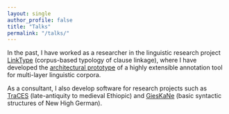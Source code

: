 ```yaml
---
layout: single
author_profile: false
title: "Talks"
permalink: "/talks/"
---
```



In the past, I have worked as a researcher in the linguistic research project [LinkType](http://linktype.iaa.uni-jena.de/) (corpus-based typology of clause linkage), where I have developed the [architectural prototype](http://corpus-tools.org/atomic) of a highly extensible annotation tool for multi-layer linguistic corpora.

As a consultant, I also develop software for research projects such as [TraCES](https://www.traces.uni-hamburg.de/) (late-antiquity to medieval Ethiopic) and [GiesKaNe](https://gieskane.com/) (basic syntactic structures of New High German).
